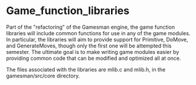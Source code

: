 Game\_function\_libraries
=========================

Part of the "refactoring" of the Gamesman engine, the game function libraries will include common functions for use in any of the game modules. In particular, the libraries will aim to provide support for Primitive, DoMove, and GenerateMoves, though only the first one will be attempted this semester. The ultimate goal is to make writing game modules easier by providing common code that can be modified and optimized all at once.

The files associated with the libraries are mlib.c and mlib.h, in the gamesman/src/core directory.
